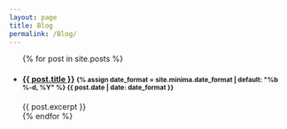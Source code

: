 ```yaml
---
layout: page
title: Blog
permalink: /Blog/
---
```


<ul class="list-unstyled">
  {% for post in site.posts %}
    <li>
      <h4>
        <a href="{{ post.url }}">{{ post.title }}</a>
        <small>
            {% assign date_format = site.minima.date_format | default: "%b %-d, %Y" %}
            {{ post.date | date: date_format }}
        </small>
      </h4>
      {{ post.excerpt }}
    </li>
  {% endfor %}
</ul>